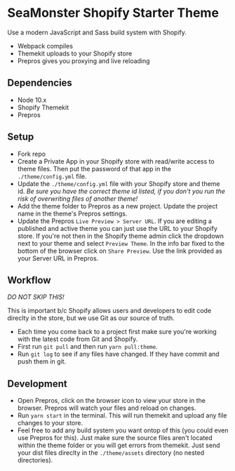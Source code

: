 # SeaMonster Shopify Starter Theme

Use a modern JavaScript and Sass build system with Shopify.

- Webpack compiles
- Themekit uploads to your Shopify store
- Prepros gives you proxying and live reloading

## Dependencies

- Node 10.x
- Shopify Themekit
- Prepros

## Setup

- Fork repo
- Create a Private App in your Shopify store with read/write access to theme files. Then put the password of that app in the `./theme/config.yml` file.
- Update the `./theme/config.yml` file with your Shopify store and theme id. _Be sure you have the correct theme id listed, if you don't you run the risk of overwriting files of another theme!_
- Add the theme folder to Prepros as a new project. Update the project name in the theme's Prepros settings.
- Update the Prepros `Live Preview > Server URL`. If you are editing a published and active theme you can just use the URL to your Shopify store. If you're not then in the Shopify theme admin click the dropdown next to your theme and select `Preview Theme`. In the info bar fixed to the bottom of the browser click on `Share Preview`. Use the link provided as your Server URL in Prepros.

## Workflow

_DO NOT SKIP THIS!_

This is important b/c Shopify allows users and developers to edit code direclty in the store, but we use Git as our source of truth.

- Each time you come back to a project first make sure you're working with the latest code from Git and Shopify.
- First run `git pull` and then run `yarn pull:theme`.
- Run `git log` to see if any files have changed. If they have commit and push them in git.

## Development

- Open Prepros, click on the browser icon to view your store in the browser. Prepros will watch your files and reload on changes.
- Run `yarn start` in the terminal. This will run themekit and upload any file changes to your store.
- Feel free to add any build system you want ontop of this (you could even use Prepros for this). Just make sure the source files aren't located within the theme folder or you will get errors from themekit. Just send your dist files direclty in the `./theme/assets` directory (no nested directories).
